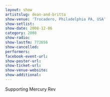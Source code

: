```yaml
---
layout: show
artistslug: dean-and-britta
show-venue: 'Trocadero, Philadelphia PA, USA'
show-setlist: 
show-date: 2008-12-06
category: 2008
show-radio: 
show-lastfm: 772656
show-cancelled: 
performers: 
facebook-event-url: 
show-poster-url: 
show-ticket-url: 
show-venue-website: 
show-additional: 
---
```


Supporting Mercury Rev